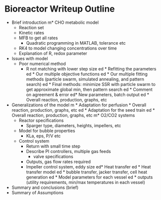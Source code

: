 # Bioreactor Writeup Outline
* Brief introduction
m* CHO metabolic model
	* Reaction set
	* Kinetic rates
	* MFB to get all rates
	 	* Quadratic programming in MATLAB, tolerance etc
	* RK4 to model changing concentrations over time
	* Explanation of R, redox parameter
* Issues with model
	* Poor numerical method
	 	* R not matching with lower step size
ed	* Refitting the parameters
ed	 	* Our multiple objective functions
ed	 	* Our multiple fitting methods (particle swarm, simulated annealing, and pattern search)
ed	 	* Final methods: minimize SSR with particle swarm to get approximate global min, then pattern search
ed		* Comment on agreement & error
ed* New parameters, batch output
ed	* Overall reaction, production, graphs, etc
* Generalizations of the model
m	* Adaptation for perfusion
		* Overall reaction, production, graphs, etc
ed	* Adaptation for the seed train
ed		* Overall reaction, production, graphs, etc 
m* O2/CO2 systems
	* Reactor specifications
	 	* Sparger type, diameters, heights, impellers, etc
	* Model for bubble properties
	 	* KLa, eps, P/V etc
	* Control system
	 	* Return with small time step
	 	* Describe PI controllers, multiple gas feeds
			* valve specifications
	 	* Outputs, gas flow rates required
		* Impeller control system, eddy size
ed* Heat transfer
ed	* Heat transfer model
ed		* bubble transfer, jacker transfer, cell heat generation
ed	* Model parameters for each vessel
ed	* outputs (utility requirements, min/max temperatures in each vessel)
* Summary and conclusions (brief)
* Summary of Assumptions
